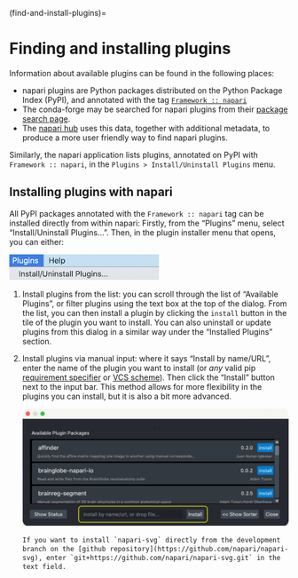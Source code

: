 (find-and-install-plugins)=
# Finding and installing plugins

Information about available plugins can be found in the following places:
- napari plugins are Python packages distributed on the Python Package Index
  (PyPI), and annotated with the
  tag [`Framework :: napari`](https://pypi.org/search/?q=&o=&c=Framework+%3A%3A+napari) 
- The conda-forge may be searched for napari plugins from
  their [package search page](https://conda-forge.org/packages/).
- The [napari hub](https://napari-hub.org) uses this data, together with additional
  metadata, to produce a more user friendly way to find napari plugins.

Similarly, the napari application lists plugins, annotated on PyPI with `Framework :: napari`,
in the `Plugins > Install/Uninstall Plugins` menu.

## Installing plugins with napari

All PyPI packages annotated with the `Framework :: napari` tag can be installed
directly from within napari:
Firstly, from the “Plugins” menu, select “Install/Uninstall Plugins...”.
Then, in the plugin installer menu that opens, you can either:

![napari viewer's Plugins menu with Install/Uninstall Plugins as the first item.](../../_static/images/plugin-menu.png)

1. Install plugins from the list: you can scroll through the list of “Available Plugins”, or
   filter plugins using the text box at the top of the dialog. From the list,
   you can then install a plugin by clicking the `install` button in the
   tile of the plugin you want to install. You can also uninstall or update
   plugins from this dialog in a similar way under the “Installed Plugins” section.

2. Install plugins via manual input: where it says “Install by name/URL”,
    enter the name of the plugin you want to install (or *any* valid pip
    [requirement
    specifier](https://pip.pypa.io/en/stable/reference/requirement-specifiers/)
    or [VCS scheme](https://pip.pypa.io/en/stable/topics/vcs-support)). Then click
    the “Install” button next to the input bar. This method allows for more flexibility
    in the plugins you can install, but it is also a bit more advanced.

   ![napari viewer's Plugin dialog. At the bottom of the dialog, there is a place to install by name, URL, or dropping in a file.](../../_static/images/plugin-install-dialog.png)

   ```{admonition} Example
   If you want to install `napari-svg` directly from the development branch on the [github repository](https://github.com/napari/napari-svg), enter `git+https://github.com/napari/napari-svg.git` in the text field.
   ```
